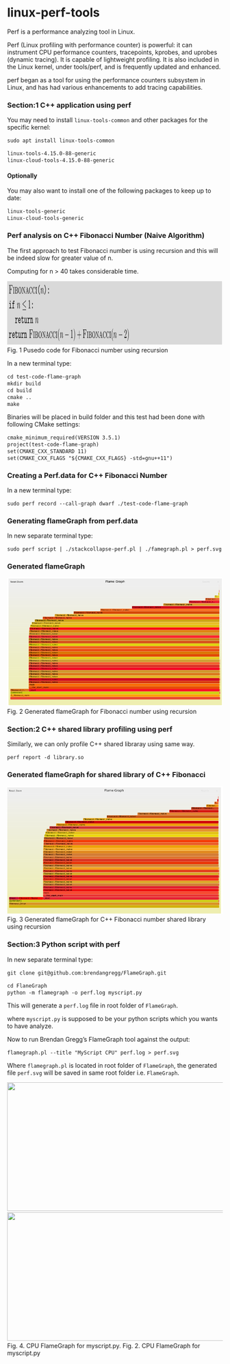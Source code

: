 # linux-perf-tools
Perf is a performance analyzing tool in Linux.


Perf (Linux profiling with performance counter) is powerful: it can instrument CPU performance counters, tracepoints, kprobes, and uprobes (dynamic tracing). It is capable of lightweight profiling. It is also included in the Linux kernel, under tools/perf, and is frequently updated and enhanced.

perf began as a tool for using the performance counters subsystem in Linux, and has had various enhancements to add tracing capabilities.


### Section:1 C++ application using perf

You may need to install `linux-tools-common` and other packages for the specific kernel:


```
sudo apt install linux-tools-common
```

```
linux-tools-4.15.0-88-generic
linux-cloud-tools-4.15.0-88-generic
```

#### Optionally 

You may also want to install one of the following packages to keep up to date:

```
linux-tools-generic
Linux-cloud-tools-generic
```


### Perf analysis on C++ Fibonacci Number (Naive Algorithm)

The first approach to test Fibonacci number is using recursion and this will be indeed slow for greater value of n. 

Computing for n > 40 takes considerable time. 


<p align="left">
   <img src="screen-shots/fibonacci.png" width ="800" height="150"/>  

  <br/>
  Fig. 1 Pusedo code for Fibonacci number using recursion
</p>


In a new terminal type:

```
cd test-code-flame-graph
mkdir build
cd build
cmake ..
make
```

Binaries will be placed in build folder and this test had been done with following CMake settings:

```
cmake_minimum_required(VERSION 3.5.1)
project(test-code-flame-graph)
set(CMAKE_CXX_STANDARD 11)
set(CMAKE_CXX_FLAGS "${CMAKE_CXX_FLAGS} -std=gnu++11") 
```

### Creating a Perf.data for C++ Fibonacci Number

In a new terminal type:

```
sudo perf record --call-graph dwarf ./test-code-flame-graph
```

### Generating flameGraph from perf.data

In new separate terminal type:

```
sudo perf script | ./stackcollapse-perf.pl | ./famegraph.pl > perf.svg
```

### Generated flameGraph


<p align="left">
   <img src="screen-shots/flame-without-dll.png" width ="800" height="300"/>  

  <br/>
  Fig. 2 Generated flameGraph for Fibonacci number using recursion
</p>



### Section:2 C++ shared library profiling using perf

Similarly, we can only profile C++ shared libraray using same way.

```
perf report -d library.so
```

### Generated flameGraph for shared library of C++ Fibonacci


<p align="left">
   <img src="screen-shots/flane-with-dll.png" width ="800" height="300"/>  

  <br/>
  Fig. 3 Generated flameGraph for C++ Fibonacci number shared library using recursion
</p>



### Section:3 Python script with perf

In new separate terminal type:

```
git clone git@github.com:brendangregg/FlameGraph.git
```

```
cd FlaneGraph
python -m flamegraph -o perf.log myscript.py
```

This will generate a `perf.log` file in root folder of `FlameGraph`.

where `myscript.py` is supposed to be your python scripts which you wants to have analyze.


Now to run Brendan Gregg’s FlameGraph tool against the output:

```
flamegraph.pl --title "MyScript CPU" perf.log > perf.svg
```

Where `flamegraph.pl` is located in root folder of `FlameGraph`, the generated file `perf.svg`
will be saved in same root folder i.e. `FlameGraph`.



<p align="left">
   <img src="screen-shots/" width ="800" height="300"/>  
   <img src="screen-shots/" width ="800" height="300"/>
  <br/>
  Fig. 4. CPU FlameGraph for myscript.py. Fig. 2. CPU FlameGraph for myscript.py
</p>



